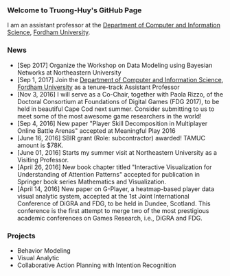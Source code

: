### Welcome to Truong-Huy's GitHub Page
I am an assistant professor at the [Department of Computer and Information Science](https://www.fordham.edu/info/20344/computer_and_information_science/), [Fordham University](https://www.fordham.edu/).

### News
* \[Sep 2017\] Organize the Workshop on Data Modeling using Bayesian Networks at Northeastern University
* \[Sep 1, 2017\] Join the [Department of Computer and Information Science](https://www.fordham.edu/info/20344/computer_and_information_science/), [Fordham University](https://www.fordham.edu/) as a tenure-track Assistant Professor
* \[Nov 3, 2016\] I will serve as a Co-Chair, together with Paola Rizzo, of the Doctoral Consortium at Foundations of Digital Games (FDG 2017), to be held in beautiful Cape Cod next summer. Consider submitting to us to meet some of the most awesome game researchers in the world!
* \[Sep 4, 2016\] New paper "Player Skill Decomposition in Multiplayer Online Battle Arenas" accepted at Meaningful Play 2016
* \[June 16, 2016\] SBIR grant (Role: subcontractor) awarded! TAMUC amount is $78K.
* \[June 01, 2016\] Starts my summer visit at Northeastern University as a Visiting Professor.
* \[April 26, 2016\] New book chapter titled "Interactive Visualization for Understanding of Attention Patterns" accepted for publication in Springer book series Mathematics and Visualization.
* \[April 14, 2016\] New paper on G-Player, a heatmap-based player data visual analytic system, accepted at the 1st Joint International Conference of DiGRA and FDG, to be held in Dundee, Scotland. This conference is the first attempt to merge two of the most prestigious academic conferences on Games Research, i.e., DiGRA and FDG.

### Projects
* Behavior Modeling
* Visual Analytic
* Collaborative Action Planning with Intention Recognition
